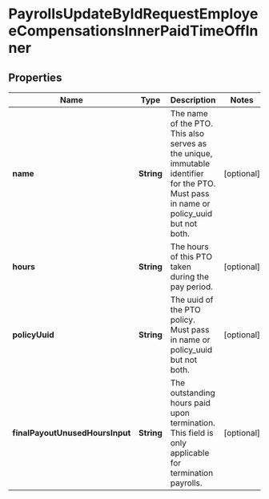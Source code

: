 

# PayrollsUpdateByIdRequestEmployeeCompensationsInnerPaidTimeOffInner


## Properties

| Name | Type | Description | Notes |
|------------ | ------------- | ------------- | -------------|
|**name** | **String** | The name of the PTO. This also serves as the unique, immutable identifier for the PTO. Must pass in name or policy_uuid but not both. |  [optional] |
|**hours** | **String** | The hours of this PTO taken during the pay period. |  [optional] |
|**policyUuid** | **String** | The uuid of the PTO policy. Must pass in name or policy_uuid but not both. |  [optional] |
|**finalPayoutUnusedHoursInput** | **String** | The outstanding hours paid upon termination. This field is only applicable for termination payrolls. |  [optional] |




